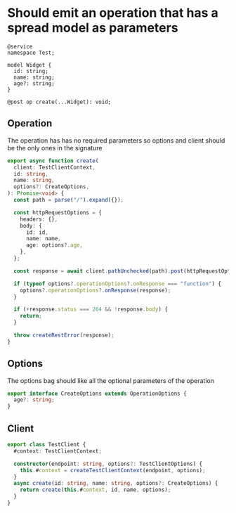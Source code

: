 # Should emit an operation that has a spread model as parameters

```tsp
@service
namespace Test;

model Widget {
  id: string;
  name: string;
  age?: string;
}

@post op create(...Widget): void;
```

## Operation

The operation has has no required parameters so options and client should be the only ones in the signature

```ts src/api/testClientOperations.ts function create
export async function create(
  client: TestClientContext,
  id: string,
  name: string,
  options?: CreateOptions,
): Promise<void> {
  const path = parse("/").expand({});

  const httpRequestOptions = {
    headers: {},
    body: {
      id: id,
      name: name,
      age: options?.age,
    },
  };

  const response = await client.pathUnchecked(path).post(httpRequestOptions);

  if (typeof options?.operationOptions?.onResponse === "function") {
    options?.operationOptions?.onResponse(response);
  }

  if (+response.status === 204 && !response.body) {
    return;
  }

  throw createRestError(response);
}
```

## Options

The options bag should like all the optional parameters of the operation

```ts src/api/testClientOperations.ts interface CreateOptions
export interface CreateOptions extends OperationOptions {
  age?: string;
}
```

## Client

```ts src/testClient.ts class TestClient
export class TestClient {
  #context: TestClientContext;

  constructor(endpoint: string, options?: TestClientOptions) {
    this.#context = createTestClientContext(endpoint, options);
  }
  async create(id: string, name: string, options?: CreateOptions) {
    return create(this.#context, id, name, options);
  }
}
```
